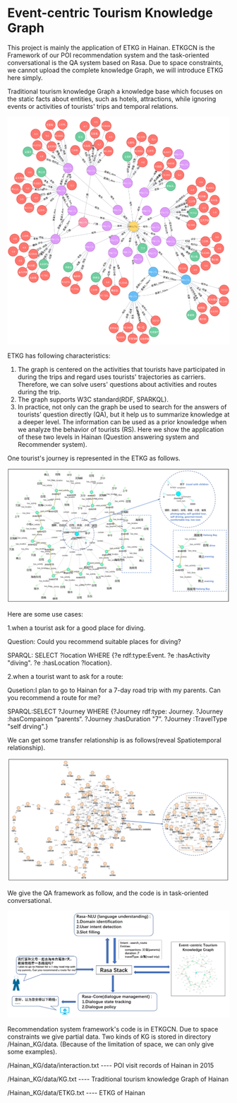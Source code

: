 # Event-centric Tourism Knowledge Graph
This project is mainly the application of ETKG in Hainan. ETKGCN is the Framework of our POI recommendation system and the task-oriented conversational is the QA system based on Rasa. Due to space constraints, we cannot upload the complete knowledge Graph, we will introduce ETKG here simply.

Traditional tourism knowledge Graph a knowledge base which focuses on the static facts about entities, such as hotels, attractions, while ignoring events or activities of tourists' trips and temporal relations.

![image](https://github.com/xcwujie123/Hainan_KG/blob/master/fig10.png)

ETKG has following characteristics:
1. The graph is centered on the activities that tourists have participated in during the trips and regard uses tourists' trajectories as carriers. Therefore, we can solve users' questions about activities and routes during the trip.
2. The graph supports W3C standard(RDF, SPARKQL).
3. In practice, not only can the graph be used to search for the answers of tourists’ question directly (QA), but it help us to summarize knowledge at a deeper level. The information can be used as a prior knowledge when we analyze the behavior of tourists (RS). Here we show the application of these two levels in Hainan (Question answering system and Recommender system).

One tourist's journey is represented in the ETKG as follows.

![image](https://github.com/xcwujie123/Hainan_KG/blob/master/fig5.png)

Here are some use cases:

1.when a tourist ask for a good place for diving.

Question: Could you recommend suitable places for diving?

SPARQL: SELECT ?location WHERE {?e rdf:type:Event. ?e :hasActivity "diving". ?e :hasLocation ?location}.

2.when a tourist want to ask for a route:

Qusetion:I plan to go to Hainan for a 7-day road trip with my parents. Can you recommend a route for me?

SPARQL:SELECT ?Journey WHERE {?Journey rdf:type: Journey. ?Journey :hasCompainon “parents“. ?Journey :hasDuration "7”. ?Journey :TravelType "self drving".} 


We can get some transfer relationship is as follows(reveal Spatiotemporal relationship).

![image](https://github.com/xcwujie123/Hainan_KG/blob/master/fig6.png)

We give the QA framework as follow, and the code is in task-oriented conversational.

![image](https://github.com/xcwujie123/Hainan_KG/blob/master/fig7.png)

Recommendation system framework's code is in ETKGCN. Due to space constraints we give partial data. Two kinds of KG is stored in directory /Hainan_KG/data. (Because of the limitation of space, we can only give some examples).

/Hainan_KG/data/interaction.txt  ---- POI visit records of Hainan in 2015

/Hainan_KG/data/KG.txt  ---- Traditional tourism knowledge Graph of Hainan

/Hainan_KG/data/ETKG.txt ---- ETKG of Hainan
